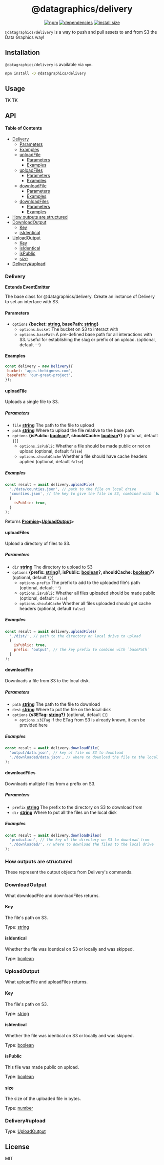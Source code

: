 <h1 align="center">
  @datagraphics/delivery
</h1>
<p align="center">
  <a href="https://www.npmjs.org/package/@datagraphics/delivery"><img src="https://badgen.net/npm/v/@datagraphics/delivery" alt="npm"></a>
  <a href="https://david-dm.org/datadesk/delivery"><img src="https://badgen.net/david/dep/datadesk/delivery" alt="dependencies"></a>
  <a href="https://packagephobia.now.sh/result?p=@datagraphics/delivery"><img src="https://badgen.net/packagephobia/install/@datagraphics/delivery" alt="install size"></a>
</p>

`@datagraphics/delivery` is a way to push and pull assets to and from S3 the Data Graphics way!

## Installation

`@datagraphics/delivery` is available via `npm`.

```sh
npm install -D @datagraphics/delivery
```

## Usage

TK TK

## API

<!-- Generated by documentation.js. Update this documentation by updating the source code. -->

#### Table of Contents

-   [Delivery](#delivery)
    -   [Parameters](#parameters)
    -   [Examples](#examples)
    -   [uploadFile](#uploadfile)
        -   [Parameters](#parameters-1)
        -   [Examples](#examples-1)
    -   [uploadFiles](#uploadfiles)
        -   [Parameters](#parameters-2)
        -   [Examples](#examples-2)
    -   [downloadFile](#downloadfile)
        -   [Parameters](#parameters-3)
        -   [Examples](#examples-3)
    -   [downloadFiles](#downloadfiles)
        -   [Parameters](#parameters-4)
        -   [Examples](#examples-4)
-   [How outputs are structured](#how-outputs-are-structured)
-   [DownloadOutput](#downloadoutput)
    -   [Key](#key)
    -   [isIdentical](#isidentical)
-   [UploadOutput](#uploadoutput)
    -   [Key](#key-1)
    -   [isIdentical](#isidentical-1)
    -   [isPublic](#ispublic)
    -   [size](#size)
-   [Delivery#upload](#deliveryupload)

### Delivery

**Extends EventEmitter**

The base class for @datagraphics/delivery. Create an instance of Delivery to set
an interface with S3.

#### Parameters

-   `options` **{bucket: [string](https://developer.mozilla.org/docs/Web/JavaScript/Reference/Global_Objects/String), basePath: [string](https://developer.mozilla.org/docs/Web/JavaScript/Reference/Global_Objects/String)}** 
    -   `options.bucket`  The bucket on S3 to interact with
    -   `options.basePath`  A pre-defined base path for all interactions with S3.
                                Useful for establishing the slug or prefix of an upload. (optional, default `''`)

#### Examples

```javascript
const delivery = new Delivery({
 bucket: 'apps.thebignews.com',
 basePath: 'our-great-project',
});
```

#### uploadFile

Uploads a single file to S3.

##### Parameters

-   `file` **[string](https://developer.mozilla.org/docs/Web/JavaScript/Reference/Global_Objects/String)** The path to the file to upload
-   `path` **[string](https://developer.mozilla.org/docs/Web/JavaScript/Reference/Global_Objects/String)** Where to upload the file relative to the base path
-   `options` **{isPublic: [boolean](https://developer.mozilla.org/docs/Web/JavaScript/Reference/Global_Objects/Boolean)?, shouldCache: [boolean](https://developer.mozilla.org/docs/Web/JavaScript/Reference/Global_Objects/Boolean)?}**  (optional, default `{}`)
    -   `options.isPublic`  Whether a file should be made public or not on upload (optional, default `false`)
    -   `options.shouldCache`  Whether a file should have cache headers applied (optional, default `false`)

##### Examples

```javascript
const result = await delivery.uploadFile(
  './data/counties.json', // path to the file on local drive
  'counties.json', // the key to give the file in S3, combined with `basePath`
  {
    isPublic: true,
  }
);
```

Returns **[Promise](https://developer.mozilla.org/docs/Web/JavaScript/Reference/Global_Objects/Promise)&lt;[UploadOutput](#uploadoutput)>** 

#### uploadFiles

Upload a directory of files to S3.

##### Parameters

-   `dir` **[string](https://developer.mozilla.org/docs/Web/JavaScript/Reference/Global_Objects/String)** The directory to upload to S3
-   `options` **{prefix: [string](https://developer.mozilla.org/docs/Web/JavaScript/Reference/Global_Objects/String)?, isPublic: [boolean](https://developer.mozilla.org/docs/Web/JavaScript/Reference/Global_Objects/Boolean)?, shouldCache: [boolean](https://developer.mozilla.org/docs/Web/JavaScript/Reference/Global_Objects/Boolean)?}**  (optional, default `{}`)
    -   `options.prefix`  The prefix to add to the uploaded file's path (optional, default `''`)
    -   `options.isPublic`  Whether all files uploaded should be made public (optional, default `false`)
    -   `options.shouldCache`  Whether all files uploaded should get cache headers (optional, default `false`)

##### Examples

```javascript
const result = await delivery.uploadFiles(
  './dist/', // path to the directory on local drive to upload
  {
    isPublic: true,
    prefix: 'output', // the key prefix to combine with `basePath`
  }
);
```

#### downloadFile

Downloads a file from S3 to the local disk.

##### Parameters

-   `path` **[string](https://developer.mozilla.org/docs/Web/JavaScript/Reference/Global_Objects/String)** The path to the file to download
-   `dest` **[string](https://developer.mozilla.org/docs/Web/JavaScript/Reference/Global_Objects/String)** Where to put the file on the local disk
-   `options` **{s3ETag: [string](https://developer.mozilla.org/docs/Web/JavaScript/Reference/Global_Objects/String)?}**  (optional, default `{}`)
    -   `options.s3ETag`  If the ETag from S3 is already known, it can be provided here

##### Examples

```javascript
const result = await delivery.downloadFile(
  'output/data.json', // key of file on S3 to download
  './downloaded/data.json', // where to download the file to the local drive
);
```

#### downloadFiles

Downloads multiple files from a prefix on S3.

##### Parameters

-   `prefix` **[string](https://developer.mozilla.org/docs/Web/JavaScript/Reference/Global_Objects/String)** The prefix to the directory on S3 to download from
-   `dir` **[string](https://developer.mozilla.org/docs/Web/JavaScript/Reference/Global_Objects/String)** Where to put all the files on the local disk

##### Examples

```javascript
const result = await delivery.downloadFiles(
  'production', // the key of the directory on S3 to download from
  './downloaded/', // where to download the files to the local drive
);
```

### How outputs are structured

These represent the output objects from Delivery's commands.


### DownloadOutput

What downloadFile and downloadFiles returns.

#### Key

The file's path on S3.

Type: [string](https://developer.mozilla.org/docs/Web/JavaScript/Reference/Global_Objects/String)

#### isIdentical

Whether the file was identical on S3 or locally and was skipped.

Type: [boolean](https://developer.mozilla.org/docs/Web/JavaScript/Reference/Global_Objects/Boolean)

### UploadOutput

What uploadFile and uploadFiles returns.

#### Key

The file's path on S3.

Type: [string](https://developer.mozilla.org/docs/Web/JavaScript/Reference/Global_Objects/String)

#### isIdentical

Whether the file was identical on S3 or locally and was skipped.

Type: [boolean](https://developer.mozilla.org/docs/Web/JavaScript/Reference/Global_Objects/Boolean)

#### isPublic

This file was made public on upload.

Type: [boolean](https://developer.mozilla.org/docs/Web/JavaScript/Reference/Global_Objects/Boolean)

#### size

The size of the uploaded file in bytes.

Type: [number](https://developer.mozilla.org/docs/Web/JavaScript/Reference/Global_Objects/Number)

### Delivery#upload

Type: [UploadOutput](#uploadoutput)

## License

MIT
